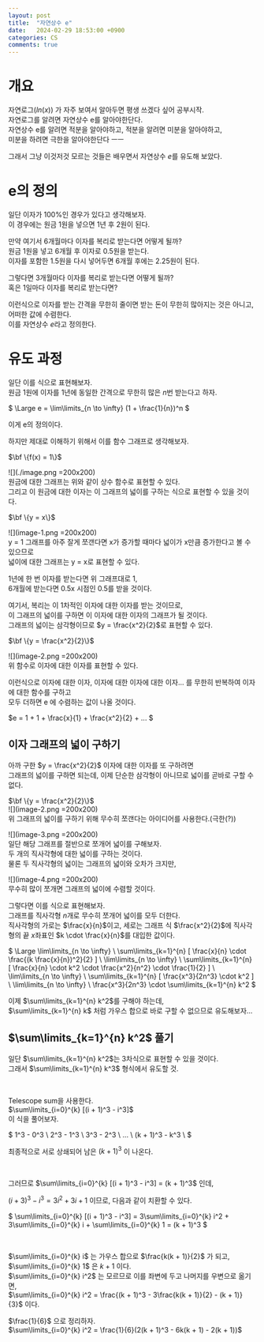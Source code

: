 ```yaml
---
layout: post
title:  "자연상수 e"
date:   2024-02-29 18:53:00 +0900
categories: CS
comments: true
---
```

# 개요
자연로그($ln(x)$) 가 자주 보여서 알아두면 평생 쓰겠다 싶어 공부시작.  
자연로그를 알려면 자연상수 e를 알아야한단다.  
자연상수 e를 알려면 적분을 알아야하고, 적분을 알려면 미분을 알아야하고,  
미분을 하려면 극한을 알아야한단다 ㅡㅡ  

그래서 그냥 이것저것 모르는 것들은 배우면서 자연상수 $e$를 유도해 보았다.

# e의 정의
일단 이자가 100%인 경우가 있다고 생각해보자.  
이 경우에는 원금 1원을 넣으면 1년 후 2원이 된다.  

만약 여기서 6개월마다 이자를 복리로 받는다면 어떻게 될까?  
원금 1원을 넣고 6개월 후 이자로 0.5원을 받는다.  
이자를 포함한 1.5원을 다시 넣어두면 6개월 후에는 2.25원이 된다.  

그렇다면 3개월마다 이자를 복리로 받는다면 어떻게 될까?  
혹은 1일마다 이자를 복리로 받는다면?  

이런식으로 이자를 받는 간격을 무한히 줄이면 받는 돈이 무한히 많아지는 것은 아니고,  
어떠한 값에 수렴한다.  
이를 자연상수 $e$라고 정의한다.  

# 유도 과정
일단 이를 식으로 표현해보자.  
원금 1원에 이자를 1년에 동일한 간격으로 무한히 많은 $n$번 받는다고 하자.  

$
\Large 
e = \lim\limits_{n \to \infty} (1 + \frac{1}{n})^n
$

이게 e의 정의이다.  

하지만 제대로 이해하기 위해서 이를 함수 그래프로 생각해보자.  

$\bf \{f(x) = 1\}$   

![](./image.png =200x200)  
원금에 대한 그래프는 위와 같이 상수 함수로 표현할 수 있다.  
그리고 이 원금에 대한 이자는 이 그래프의 넓이를 구하는 식으로 표현할 수 있을 것이다.   


$\bf \{y = x\}$  

![](image-1.png =200x200)  
y = 1 그래프를 아주 잘게 쪼갠다면 x가 증가할 때마다 넓이가 x만큼 증가한다고 볼 수 있으므로  
넓이에 대한 그래프는 y = x로 표현할 수 있다.  

1년에 한 번 이자를 받는다면 위 그래프대로 1,  
6개월에 받는다면 0.5x 시점인 0.5를 받을 것이다.  
 
여기서, 복리는 이 1차적인 이자에 대한 이자를 받는 것이므로,  
이 그래프의 넓이를 구하면 이 이자에 대한 이자의 그래프가 될 것이다.  
그래프의 넓이는 삼각형이므로 $y = \frac{x^2}{2}$로 표현할 수 있다.  

$\bf \{y = \frac{x^2}{2}\}$  

![](image-2.png =200x200)  
위 함수로 이자에 대한 이자를 표현할 수 있다.  

이런식으로 이자에 대한 이자, 이자에 대한 이자에 대한 이자... 를 무한히 반복하여 이자에 대한 함수를 구하고  
모두 더하면 e 에 수렴하는 값이 나올 것이다.  

$e = 1 + 1 + \frac{x}{1} + \frac{x^2}{2} + ... $  

## 이자 그래프의 넓이 구하기
아까 구한 $y = \frac{x^2}{2}$ 이자에 대한 이자를 또 구하려면  
그래프의 넓이를 구하면 되는데, 이제 단순한 삼각형이 아니므로 넓이를 곧바로 구할 수 없다.  

$\bf \{y = \frac{x^2}{2}\}$  
![](image-2.png =200x200)  
위 그래프의 넓이를 구하기 위해 무수히 쪼갠다는 아이디어를 사용한다.(극한(?))  

![](image-3.png =200x200)  
일단 해당 그래프를 절반으로 쪼개어 넓이를 구해보자.  
두 개의 직사각형에 대한 넓이를 구하는 것이다.  
물론 두 직사각형의 넓이는 그래프의 넓이와 오차가 크지만,  

![](image-4.png =200x200)  
무수히 많이 쪼개면 그래프의 넓이에 수렴할 것이다.  

그렇다면 이를 식으로 표현해보자.  
그래프를 직사각형 $n$개로 무수히 쪼개어 넓이를 모두 더한다.    
직사각형의 가로는 $\frac{x}{n}$이고, 세로는 그래프 식 $\frac{x^2}{2}$에 직사각형의 끝 $x$좌표인 $k \cdot \frac{x}{n}$를 대입한 값이다.  

$
\Large
\lim\limits_{n \to \infty} \ \sum\limits_{k=1}^{n} [ \frac{x}{n} \cdot \frac{(k \frac{x}{n})^2}{2} ]
\\
\lim\limits_{n \to \infty} \ \sum\limits_{k=1}^{n} [ \frac{x}{n} \cdot k^2 \cdot \frac{x^2}{n^2} \cdot \frac{1}{2} ]
\\
\lim\limits_{n \to \infty} \ \sum\limits_{k=1}^{n} [ \frac{x^3}{2n^3} \cdot k^2 ]
\\
\lim\limits_{n \to \infty} \ \frac{x^3}{2n^3} \cdot \sum\limits_{k=1}^{n} k^2
$

이제 $\sum\limits_{k=1}^{n} k^2$를 구해야 하는데,  
$\sum\limits_{k=1}^{n} k$ 처럼 가우스 합으로 바로 구할 수 없으므로 유도해보자...    

## $\sum\limits_{k=1}^{n} k^2$ 풀기

일단 $\sum\limits_{k=1}^{n} k^2$는 3차식으로 표현할 수 있을 것이다.  
그래서 $\sum\limits_{k=1}^{n} k^3$ 형식에서 유도할 것.  

<br>  

Telescope sum을 사용한다.  
$\sum\limits_{i=0}^{k} [(i + 1)^3 - i^3]$   
이 식을 풀어보자.  

$
1^3 - 0^3 \\
2^3 - 1^3 \\
3^3 - 2^3 \\
... \\
(k + 1)^3 - k^3 \\
$

최종적으로 서로 상쇄되어 남은 $(k + 1)^3$ 이 나온다.  

<br>  

그러므로 $\sum\limits_{i=0}^{k} [(i + 1)^3 - i^3] = (k + 1)^3$ 인데,  

$(i + 3)^3 - i^3 = 3i^2 + 3i + 1$ 이므로, 다음과 같이 치환할 수 있다.  

$
\sum\limits_{i=0}^{k} [(i + 1)^3 - i^3] = 3\sum\limits_{i=0}^{k} i^2 + 3\sum\limits_{i=0}^{k} i + \sum\limits_{i=0}^{k} 1 = (k + 1)^3
$  

<br>  

$\sum\limits_{i=0}^{k} i$ 는 가우스 합으로  $\frac{k(k + 1)}{2}$ 가 되고,    
$\sum\limits_{i=0}^{k} 1$ 은 $k + 1$ 이다.  
$\sum\limits_{i=0}^{k} i^2$ 는 모르므로 이를 좌변에 두고 나머지를 우변으로 옮기면,  
$\sum\limits_{i=0}^{k} i^2 = \frac{(k + 1)^3 - 3\frac{k(k + 1)}{2} - (k + 1)}{3}$ 이다.  

$\frac{1}{6}$ 으로 정리하자.  
$\sum\limits_{i=0}^{k} i^2 = \frac{1}{6}(2(k + 1)^3 - 6k(k + 1) - 2(k + 1))$
